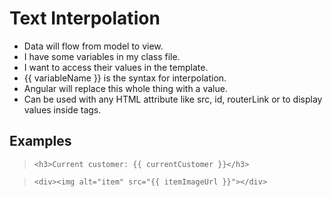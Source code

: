 # Text Interpolation

- Data will flow from model to view.
- I have some variables in my class file.
- I want to access their values in the template.
- {{ variableName }} is the syntax for interpolation.
- Angular will replace this whole thing with a value.
- Can be used with any HTML attribute like src, id, routerLink or to display values inside tags.

## Examples

> `<h3>Current customer: {{ currentCustomer }}</h3>`

> `<div><img alt="item" src="{{ itemImageUrl }}"></div>`
